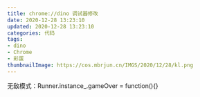```yaml
---
title: chrome://dino 调试器修改
date: 2020-12-28 13:23:10
updated: 2020-12-28 13:23:10
categories: 代码
tags:
- dino
- Chrome
- 彩蛋
thumbnailImage: https://cos.mbrjun.cn/IMGS/2020/12/28/kl.png
---
```

无敌模式：Runner.instance_.gameOver = function(){}
